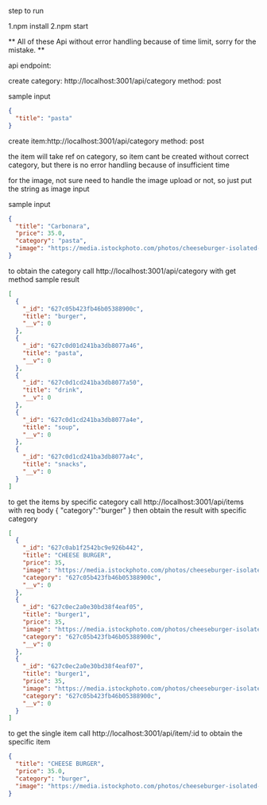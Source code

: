 step to run

1.npm install
2.npm start

**
All of these Api without error handling because of time limit, sorry for the mistake.
**

api endpoint:

create category: http://localhost:3001/api/category
method: post

sample input

```json
{
  "title": "pasta"
}
```

create item:http://localhost:3001/api/category
method: post

the item will take ref on category, so item cant be created without correct category,
but there is no error handling because of insufficient time

for the image, not sure need to handle the image upload or not, so just put the string as image input

sample input

```json
{
  "title": "Carbonara",
  "price": 35.0,
  "category": "pasta",
  "image": "https://media.istockphoto.com/photos/cheeseburger-isolated-on-white-picture-id1157515115?s=612x612"
}
```

to obtain the category call http://localhost:3001/api/category with get method
sample result

```json
[
  {
    "_id": "627c05b423fb46b05388900c",
    "title": "burger",
    "__v": 0
  },
  {
    "_id": "627c0d01d241ba3db8077a46",
    "title": "pasta",
    "__v": 0
  },
  {
    "_id": "627c0d1cd241ba3db8077a50",
    "title": "drink",
    "__v": 0
  },
  {
    "_id": "627c0d1cd241ba3db8077a4e",
    "title": "soup",
    "__v": 0
  },
  {
    "_id": "627c0d1cd241ba3db8077a4c",
    "title": "snacks",
    "__v": 0
  }
]
```

to get the items by specific category call http://localhost:3001/api/items with req body
{
"category":"burger"
}
then obtain the result with specific category

```json
[
  {
    "_id": "627c0ab1f2542bc9e926b442",
    "title": "CHEESE BURGER",
    "price": 35,
    "image": "https://media.istockphoto.com/photos/cheeseburger-isolated-on-white-picture-id1157515115?s=612x612",
    "category": "627c05b423fb46b05388900c",
    "__v": 0
  },
  {
    "_id": "627c0ec2a0e30bd38f4eaf05",
    "title": "burger1",
    "price": 35,
    "image": "https://media.istockphoto.com/photos/cheeseburger-isolated-on-white-picture-id1157515115?s=612x612",
    "category": "627c05b423fb46b05388900c",
    "__v": 0
  },
  {
    "_id": "627c0ec2a0e30bd38f4eaf07",
    "title": "burger1",
    "price": 35,
    "image": "https://media.istockphoto.com/photos/cheeseburger-isolated-on-white-picture-id1157515115?s=612x612",
    "category": "627c05b423fb46b05388900c",
    "__v": 0
  }
]
```

to get the single item call http://localhost:3001/api/item/:id
to obtain the specific item

```json
{
  "title": "CHEESE BURGER",
  "price": 35.0,
  "category": "burger",
  "image": "https://media.istockphoto.com/photos/cheeseburger-isolated-on-white-picture-id1157515115?s=612x612"
}
```
